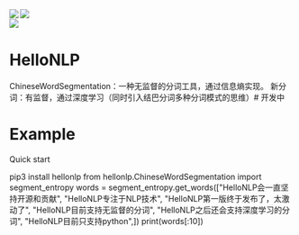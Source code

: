 <a href="https://github.com/hellonlp">
<img align="left" src="https://github-readme-stats.vercel.app/api?username=hellonlp&count_private=true&show_icons=true&theme=dark" />
</a>
<a href="https://github.com/hellonlp">
<img align="left" src="https://github-readme-stats.vercel.app/api/top-langs/?username=hellonlp&theme=dark&hide=html" />

<br>
<img align="left" src="https://profile-counter.glitch.me/{hellonlp}/count.svg" />
</br>

</a>

# HelloNLP
ChineseWordSegmentation：一种无监督的分词工具，通过信息熵实现。
新分词：有监督，通过深度学习（同时引入结巴分词多种分词模式的思维）# 开发中
# Example
Quick start

>>>
pip3 install hellonlp
from hellonlp.ChineseWordSegmentation import segment_entropy
words = segment_entropy.get_words(["HelloNLP会一直坚持开源和贡献",
                            "HelloNLP专注于NLP技术",
                            "HelloNLP第一版终于发布了，太激动了",
                            "HelloNLP目前支持无监督的分词",
                            "HelloNLP之后还会支持深度学习的分词",
                            "HelloNLP目前只支持python",])
print(words[:10])
